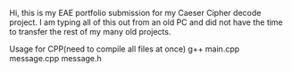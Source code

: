 Hi, this is my EAE portfolio submission for my Caeser Cipher decode project. I am typing all of this out from an old PC and did not have the time to transfer the rest of my many old projects.

Usage for CPP(need to compile all files at once)
g++ main.cpp message.cpp message.h
